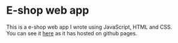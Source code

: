 # E-shop web app
This is a e-shop web app I wrote using JavaScript, HTML and CSS.
<br>
You can see it [here](https://bndissanayaka.github.io/E-shop-web-app) as it has hosted on github pages.
